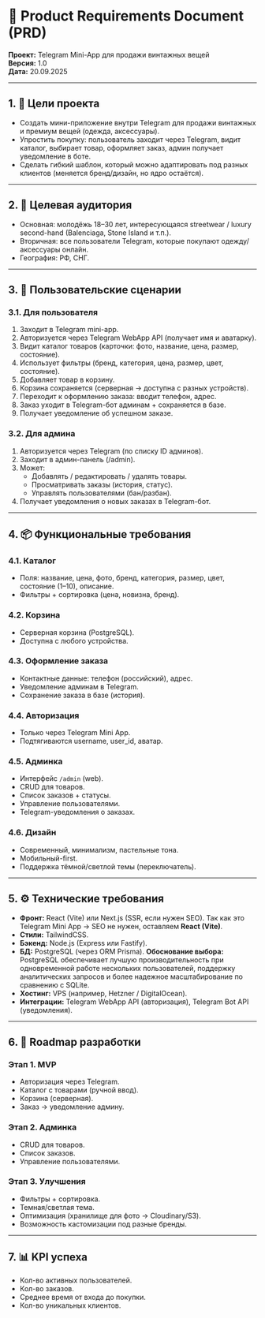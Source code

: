 # 📄 Product Requirements Document (PRD)  
**Проект:** Telegram Mini-App для продажи винтажных вещей  
**Версия:** 1.0  
**Дата:** 20.09.2025  

---

## 1. 🎯 Цели проекта
- Создать мини-приложение внутри Telegram для продажи винтажных и премиум вещей (одежда, аксессуары).  
- Упростить покупку: пользователь заходит через Telegram, видит каталог, выбирает товар, оформляет заказ, админ получает уведомление в боте.  
- Сделать гибкий шаблон, который можно адаптировать под разных клиентов (меняется бренд/дизайн, но ядро остаётся).  

---

## 2. 👥 Целевая аудитория
- Основная: молодёжь 18–30 лет, интересующаяся streetwear / luxury second-hand (Balenciaga, Stone Island и т.п.).  
- Вторичная: все пользователи Telegram, которые покупают одежду/аксессуары онлайн.  
- География: РФ, СНГ.  

---

## 3. 📱 Пользовательские сценарии
### 3.1. Для пользователя
1. Заходит в Telegram mini-app.  
2. Авторизуется через Telegram WebApp API (получает имя и аватарку).  
3. Видит каталог товаров (карточки: фото, название, цена, размер, состояние).  
4. Использует фильтры (бренд, категория, цена, размер, цвет, состояние).  
5. Добавляет товар в корзину.  
6. Корзина сохраняется (серверная → доступна с разных устройств).  
7. Переходит к оформлению заказа: вводит телефон, адрес.  
8. Заказ уходит в Telegram-бот админам + сохраняется в базе.  
9. Получает уведомление об успешном заказе.  

### 3.2. Для админа
1. Авторизуется через Telegram (по списку ID админов).  
2. Заходит в админ-панель (/admin).  
3. Может:  
   - Добавлять / редактировать / удалять товары.  
   - Просматривать заказы (история, статус).  
   - Управлять пользователями (бан/разбан).  
4. Получает уведомления о новых заказах в Telegram-бот.  

---

## 4. 📦 Функциональные требования
### 4.1. Каталог
- Поля: название, цена, фото, бренд, категория, размер, цвет, состояние (1–10), описание.  
- Фильтры + сортировка (цена, новизна, бренд).  

### 4.2. Корзина
- Серверная корзина (PostgreSQL).
- Доступна с любого устройства.  

### 4.3. Оформление заказа
- Контактные данные: телефон (российский), адрес.  
- Уведомление админам в Telegram.  
- Сохранение заказа в базе (история).  

### 4.4. Авторизация
- Только через Telegram Mini App.  
- Подтягиваются username, user_id, аватар.  

### 4.5. Админка
- Интерфейс `/admin` (web).  
- CRUD для товаров.  
- Список заказов + статусы.  
- Управление пользователями.  
- Telegram-уведомления о заказах.  

### 4.6. Дизайн
- Современный, минимализм, пастельные тона.  
- Мобильный-first.  
- Поддержка тёмной/светлой темы (переключатель).  

---

## 5. ⚙️ Технические требования
- **Фронт:** React (Vite) или Next.js (SSR, если нужен SEO). Так как это Telegram Mini App → SEO не нужен, оставляем **React (Vite)**.  
- **Стили:** TailwindCSS.  
- **Бэкенд:** Node.js (Express или Fastify).  
- **БД:** PostgreSQL (через ORM Prisma). **Обоснование выбора:** PostgreSQL обеспечивает лучшую производительность при одновременной работе нескольких пользователей, поддержку аналитических запросов и более надежное масштабирование по сравнению с SQLite.
- **Хостинг:** VPS (например, Hetzner / DigitalOcean).  
- **Интеграции:** Telegram WebApp API (авторизация), Telegram Bot API (уведомления).  

---

## 6. 🚀 Roadmap разработки
### Этап 1. MVP
- Авторизация через Telegram.  
- Каталог с товарами (ручной ввод).  
- Корзина (серверная).  
- Заказ → уведомление админу.  

### Этап 2. Админка
- CRUD для товаров.  
- Список заказов.  
- Управление пользователями.  

### Этап 3. Улучшения
- Фильтры + сортировка.  
- Темная/светлая тема.  
- Оптимизация (хранилище для фото → Cloudinary/S3).  
- Возможность кастомизации под разные бренды.  

---

## 7. 📊 KPI успеха
- Кол-во активных пользователей.  
- Кол-во заказов.  
- Среднее время от входа до покупки.  
- Кол-во уникальных клиентов.  
